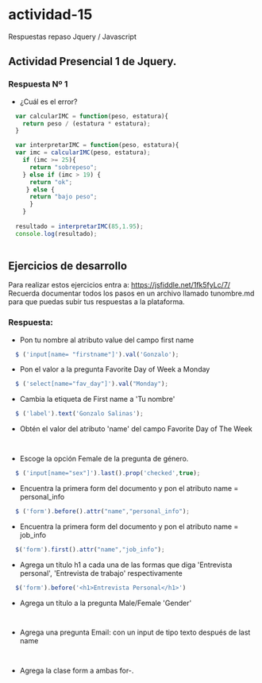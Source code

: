 # actividad-15
Respuestas repaso Jquery / Javascript

## Actividad Presencial 1 de Jquery.

### Respuesta Nº 1

- ¿Cuál es el error?

~~~js
  var calcularIMC = function(peso, estatura){
    return peso / (estatura * estatura);
  }

  var interpretarIMC = function(peso, estatura){
  var imc = calcularIMC(peso, estatura);
    if (imc >= 25){
      return "sobrepeso";
    } else if (imc > 19) {
      return "ok";
     } else {
      return "bajo peso";
      }
    }
  
  resultado = interpretarIMC(85,1.95);
  console.log(resultado);
  
  ~~~

## Ejercicios de desarrollo

Para realizar estos ejercicios entra a: https://jsfiddle.net/1fk5fyLc/7/
Recuerda documentar todos los pasos en un archivo llamado tunombre.md para que puedas subir tus respuestas a la plataforma.

### Respuesta:

- Pon tu nombre al atributo value del campo first name
~~~js
  $ ('input[name= "firstname"]').val('Gonzalo');
  ~~~
- Pon el valor a la pregunta Favorite Day of Week a Monday
~~~js
  $ ('select[name="fav_day"]').val("Monday");
  ~~~
- Cambia la etiqueta de First name a 'Tu nombre'
~~~js
  $ ('label').text('Gonzalo Salinas');
  ~~~
- Obtén el valor del atributo 'name' del campo Favorite Day of The Week
~~~js
  
  ~~~
- Escoge la opción Female de la pregunta de género.
~~~js
  $ ('input[name="sex"]').last().prop('checked',true);
  ~~~
- Encuentra la primera form del documento y pon el atributo name = personal_info
~~~js
  $ ('form').before().attr("name","personal_info");
  ~~~
- Encuentra la primera form del documento y pon el atributo name = job_info
~~~js
  $('form').first().attr("name","job_info");
  ~~~
- Agrega un título h1 a cada una de las formas que diga 'Entrevista personal', 'Entrevista de trabajo' respectivamente
~~~js
  $('form').before('<h1>Entrevista Personal</h1>')
  ~~~
- Agrega un título a la pregunta Male/Female 'Gender'
~~~js
  
  ~~~
- Agrega una pregunta Email: con un input de tipo texto después de last name
~~~js
  
  ~~~
- Agrega la clase form a ambas for-.
~~~js
  
  ~~~
